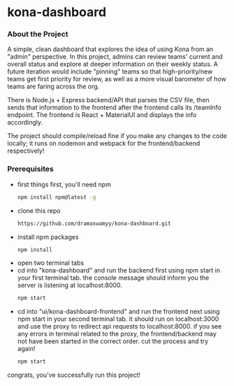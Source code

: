 # kona-dashboard

### About the Project

A simple, clean dashboard that explores the idea of using Kona from an "admin" perspective. In this project, admins can review teams' current and overall status and explore at deeper information on their weekly status. A future iteration would include "pinning" teams so that high-priority/new teams get first priority for review, as well as a more visual barometer of how teams are faring across the org.

There is Node.js + Express backend/API that parses the CSV file, then sends that information to the frontend after the frontend calls its /teamInfo endpoint. The frontend is React + MaterialUI and displays the info accordingly.

The project should compile/reload fine if you make any changes to the code locally; it runs on nodemon and webpack for the frontend/backend respectively!

### Prerequisites
* first things first, you'll need npm
  ```sh
  npm install npm@latest -g
  ```
* clone this repo
  ```sh
  https://github.com/dramaswamyy/kona-dashboard.git
  ```
* install npm packages
   ```sh
   npm install
   ```
* open two terminal tabs
* cd into "kona-dashboard" and run the backend first using npm start in your first terminal tab. the console message should inform you the server is listening at localhost:8000.
   ```sh
   npm start
   ```
* cd into "ui/kona-dashboard-frontend" and run the frontend next using npm start in your second terminal tab. it should run on localhost:3000 and use the proxy to redirect api requests to localhost:8000. if you see any errors in terminal related to the proxy, the frontend/backend may not have been started in the correct order. cut the process and try again! 
   ```sh
   npm start
   ```

congrats, you've successfully run this project!
